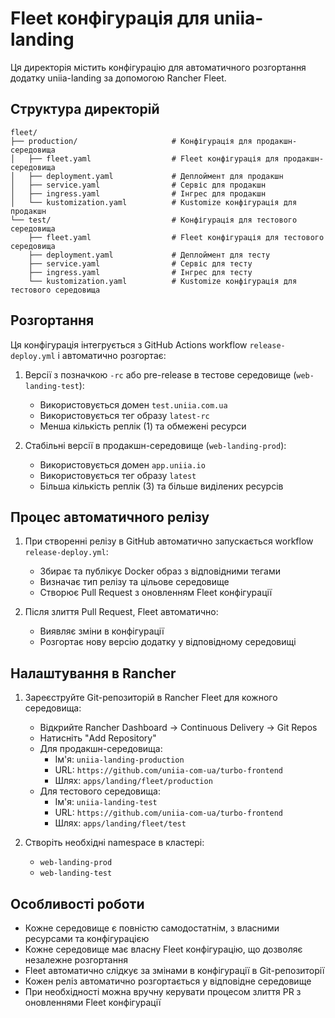 # Fleet конфігурація для uniia-landing

Ця директорія містить конфігурацію для автоматичного розгортання додатку uniia-landing за допомогою Rancher Fleet.

## Структура директорій

```
fleet/
├── production/                     # Конфігурація для продакшн-середовища
│   ├── fleet.yaml                  # Fleet конфігурація для продакшн-середовища
│   ├── deployment.yaml             # Деплоймент для продакшн
│   ├── service.yaml                # Сервіс для продакшн
│   ├── ingress.yaml                # Інгрес для продакшн
│   └── kustomization.yaml          # Kustomize конфігурація для продакшн
└── test/                           # Конфігурація для тестового середовища
    ├── fleet.yaml                  # Fleet конфігурація для тестового середовища
    ├── deployment.yaml             # Деплоймент для тесту
    ├── service.yaml                # Сервіс для тесту
    ├── ingress.yaml                # Інгрес для тесту
    └── kustomization.yaml          # Kustomize конфігурація для тестового середовища
```

## Розгортання

Ця конфігурація інтегрується з GitHub Actions workflow `release-deploy.yml` і автоматично розгортає:

1. Версії з позначкою `-rc` або pre-release в тестове середовище (`web-landing-test`):

   - Використовується домен `test.uniia.com.ua`
   - Використовується тег образу `latest-rc`
   - Менша кількість реплік (1) та обмежені ресурси

2. Стабільні версії в продакшн-середовище (`web-landing-prod`):
   - Використовується домен `app.uniia.io`
   - Використовується тег образу `latest`
   - Більша кількість реплік (3) та більше виділених ресурсів

## Процес автоматичного релізу

1. При створенні релізу в GitHub автоматично запускається workflow `release-deploy.yml`:

   - Збирає та публікує Docker образ з відповідними тегами
   - Визначає тип релізу та цільове середовище
   - Створює Pull Request з оновленням Fleet конфігурації

2. Після злиття Pull Request, Fleet автоматично:
   - Виявляє зміни в конфігурації
   - Розгортає нову версію додатку у відповідному середовищі

## Налаштування в Rancher

1. Зареєструйте Git-репозиторій в Rancher Fleet для кожного середовища:

   - Відкрийте Rancher Dashboard -> Continuous Delivery -> Git Repos
   - Натисніть "Add Repository"
   - Для продакшн-середовища:
     - Ім'я: `uniia-landing-production`
     - URL: `https://github.com/uniia-com-ua/turbo-frontend`
     - Шлях: `apps/landing/fleet/production`
   - Для тестового середовища:
     - Ім'я: `uniia-landing-test`
     - URL: `https://github.com/uniia-com-ua/turbo-frontend`
     - Шлях: `apps/landing/fleet/test`

2. Створіть необхідні namespace в кластері:
   - `web-landing-prod`
   - `web-landing-test`

## Особливості роботи

- Кожне середовище є повністю самодостатнім, з власними ресурсами та конфігурацією
- Кожне середовище має власну Fleet конфігурацію, що дозволяє незалежне розгортання
- Fleet автоматично слідкує за змінами в конфігурації в Git-репозиторії
- Кожен реліз автоматично розгортається у відповідне середовище
- При необхідності можна вручну керувати процесом злиття PR з оновленнями Fleet конфігурації
